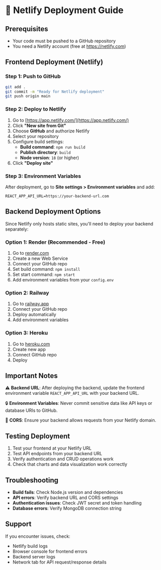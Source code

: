 # 🚀 Netlify Deployment Guide

## Prerequisites
- Your code must be pushed to a GitHub repository
- You need a Netlify account (free at https://netlify.com)

## Frontend Deployment (Netlify)

### Step 1: Push to GitHub
```bash
git add .
git commit -m "Ready for Netlify deployment"
git push origin main
```

### Step 2: Deploy to Netlify
1. Go to [https://app.netlify.com/](https://app.netlify.com/)
2. Click **"New site from Git"**
3. Choose **GitHub** and authorize Netlify
4. Select your repository
5. Configure build settings:
   - **Build command**: `npm run build`
   - **Publish directory**: `build`
   - **Node version**: `18` (or higher)
6. Click **"Deploy site"**

### Step 3: Environment Variables
After deployment, go to **Site settings > Environment variables** and add:
```
REACT_APP_API_URL=https://your-backend-url.com
```

## Backend Deployment Options

Since Netlify only hosts static sites, you'll need to deploy your backend separately:

### Option 1: Render (Recommended - Free)
1. Go to [render.com](https://render.com)
2. Create a new Web Service
3. Connect your GitHub repo
4. Set build command: `npm install`
5. Set start command: `npm start`
6. Add environment variables from your `config.env`

### Option 2: Railway
1. Go to [railway.app](https://railway.app)
2. Connect your GitHub repo
3. Deploy automatically
4. Add environment variables

### Option 3: Heroku
1. Go to [heroku.com](https://heroku.com)
2. Create new app
3. Connect GitHub repo
4. Deploy

## Important Notes

⚠️ **Backend URL**: After deploying the backend, update the frontend environment variable `REACT_APP_API_URL` with your backend URL.

🔒 **Environment Variables**: Never commit sensitive data like API keys or database URIs to GitHub.

📱 **CORS**: Ensure your backend allows requests from your Netlify domain.

## Testing Deployment

1. Test your frontend at your Netlify URL
2. Test API endpoints from your backend URL
3. Verify authentication and CRUD operations work
4. Check that charts and data visualization work correctly

## Troubleshooting

- **Build fails**: Check Node.js version and dependencies
- **API errors**: Verify backend URL and CORS settings
- **Authentication issues**: Check JWT secret and token handling
- **Database errors**: Verify MongoDB connection string

## Support

If you encounter issues, check:
- Netlify build logs
- Browser console for frontend errors
- Backend server logs
- Network tab for API request/response details
